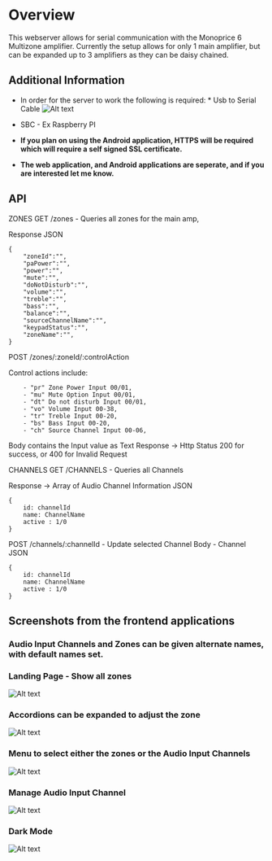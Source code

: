 # Overview
This webserver allows for serial communication with the Monoprice 6 Multizone amplifier. Currently the setup allows for only 1 main amplifier, but can be expanded up to 3 amplifiers as they can be daisy chained.

## Additional Information
- In order for the server to work the following is required: \* Usb to Serial Cable 
![Alt text](./images/RS232.PNG?raw=true 'Rs232')

- SBC - Ex Raspberry PI

- **If you plan on using the Android application, HTTPS will be required which will require a self signed SSL certificate.**

- **The web application, and Android applications are seperate, and if you are interested let me know.**

## API
ZONES
GET /zones - Queries all zones for the main amp,

Response JSON

    {
        "zoneId":"",
        "paPower":"",
        "power":"",
        "mute":"",
        "doNotDisturb":"",
        "volume":"",
        "treble":"",
        "bass":"",
        "balance":"",
        "sourceChannelName":"",
        "keypadStatus":"",
        "zoneName":"",
    }


POST /zones/:zoneId/:controlAction

Control actions include:

        - "pr" Zone Power Input 00/01,
        - "mu" Mute Option Input 00/01,
        - "dt" Do not disturb Input 00/01,
        - "vo" Volume Input 00-38,
        - "tr" Treble Input 00-20,
        - "bs" Bass Input 00-20,  
        - "ch" Source Channel Input 00-06,

Body contains the Input value as Text
Response -> Http Status 200 for success, or 400 for Invalid Request

CHANNELS
GET /CHANNELS - Queries all Channels

Response -> Array of Audio Channel Information
JSON

    {
        id: channelId
        name: ChannelName
        active : 1/0
    }

POST /channels/:channelId - Update selected Channel
Body - Channel JSON

    {
        id: channelId
        name: ChannelName
        active : 1/0
    }


## Screenshots from the frontend applications 
### Audio Input Channels and Zones can be given alternate names, with default names set. 

### Landing Page - Show all zones 

![Alt text](./images/App_Landing_Page.png?raw=true 'Landing Page')

### Accordions can be expanded to adjust the zone

![Alt text](./images/app_zone_expanded.png?raw=true 'Drop -down')

### Menu to select either the zones or the Audio Input Channels

![Alt text](./images/menu_selection.png?raw=true 'Menu')

### Manage Audio Input Channel 

![Alt text](./images/audio_inputs.png?raw=true 'Audio Channels')

### Dark Mode

![Alt text](./images/dark_theme.PNG?raw=true 'Dark Mode')
